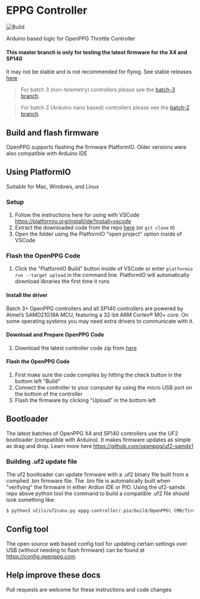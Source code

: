 # EPPG Controller

![Build](https://github.com/openppg/eppg-controller/actions/workflows/config.yml/badge.svg)

Arduino based logic for OpenPPG Throttle Controller

#### This master branch is only for testing the latest firmware for the X4 and SP140

It may not be stable and is not recommended for flying.
See stable releases [here](https://github.com/openppg/eppg-controller/releases)

> For batch 3 (non-telemetry) controllers please see the [batch-3 branch](https://github.com/openppg/eppg-controller/tree/batch-3).

> For batch 2 (Arduino nano based) controllers please see the [batch-2 branch](https://github.com/openppg/eppg-controller/tree/batch-2).

## Build and flash firmware

OpenPPG supports flashing the firmware PlatformIO. Older versions were also compatible with Arduino IDE

## Using PlatformIO

Suitable for Mac, Windows, and Linux

### Setup

1. Follow the instructions here for using with VSCode https://platformio.org/install/ide?install=vscode
2. Extract the downloaded code from the repo [here](https://github.com/openppg/eppg-controller/archive/master.zip) (or `git clone` it)
3. Open the folder using the PlatformIO "open project" option inside of VSCode

### Flash the OpenPPG Code

1. Click the "PlatformIO Build" button inside of VSCode or enter `platformio run --target upload` in the command line. PlatformIO will automatically download libraries the first time it runs

#### Install the driver

Batch 3+ OpenPPG controllers and all SP140 controllers are powered by Atmel’s SAMD21G18A MCU, featuring a 32-bit ARM Cortex® M0+ core. On some operating systems you may need extra drivers to communicate with it.

#### Download and Prepare OpenPPG Code

1. Download the latest controller code zip from [here](https://github.com/openppg/eppg-controller/archive/master.zip)

#### Flash the OpenPPG Code

1. First make sure the code compiles by hitting the check button in the bottom left "Build"
2. Connect the controller to your computer by using the micro USB port on the bottom of the controller
3. Flash the firmware by clicking "Upload" in the bottom left

## Bootloader

The latest batches of OpenPPG X4 and SP140 controllers use the UF2 bootloader (compatible with Arduino).
It makes firmware updates as simple as drag and drop.
Learn more here https://github.com/openppg/uf2-samdx1

### Building .uf2 update file

The uf2 bootloader can update firmware with a .uf2 binary file built from a complied .bin firmware file. The .bin file is automatically built when "verifying" the firmware in either Ardion IDE or PIO.
Using the uf2-samdx repo above python tool the command to build a compatible .uf2 file should look something like:

```bash
$ python3 utils/uf2conv.py eppg-controller/.pio/build/OpenPPG\ CM0/firmware.bin -c -o sp140-update.uf2
```

## Config tool

The open source web based config tool for updating certain settings over USB (without needing to flash firmware) can be found at https://config.openppg.com.


## Help improve these docs

Pull requests are welcome for these instructions and code changes
